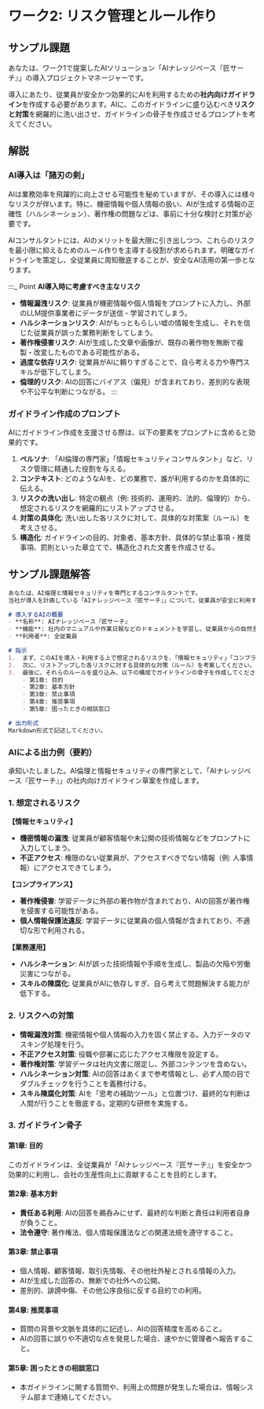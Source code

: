 # ワーク2: リスク管理とルール作り

## サンプル課題

あなたは、ワーク1で提案したAIソリューション「AIナレッジベース『匠サーチ』」の導入プロジェクトマネージャーです。

導入にあたり、従業員が安全かつ効果的にAIを利用するための**社内向けガイドライン**を作成する必要があります。AIに、このガイドラインに盛り込むべき**リスクと対策**を網羅的に洗い出させ、ガイドラインの骨子を作成させるプロンプトを考えてください。

## 解説

### AI導入は「諸刃の剣」

AIは業務効率を飛躍的に向上させる可能性を秘めていますが、その導入には様々なリスクが伴います。特に、機密情報や個人情報の扱い、AIが生成する情報の正確性（ハルシネーション）、著作権の問題などは、事前に十分な検討と対策が必要です。

AIコンサルタントには、AIのメリットを最大限に引き出しつつ、これらのリスクを最小限に抑えるためのルール作りを主導する役割が求められます。明確なガイドラインを策定し、全従業員に周知徹底することが、安全なAI活用の第一歩となります。

:::_ Point
**AI導入時に考慮すべき主なリスク**

- **情報漏洩リスク**: 従業員が機密情報や個人情報をプロンプトに入力し、外部のLLM提供事業者にデータが送信・学習されてしまう。
- **ハルシネーションリスク**: AIがもっともらしい嘘の情報を生成し、それを信じた従業員が誤った業務判断をしてしまう。
- **著作権侵害リスク**: AIが生成した文章や画像が、既存の著作物を無断で複製・改変したものである可能性がある。
- **過度な依存リスク**: 従業員がAIに頼りすぎることで、自ら考える力や専門スキルが低下してしまう。
- **倫理的リスク**: AIの回答にバイアス（偏見）が含まれており、差別的な表現や不公平な判断につながる。
:::

### ガイドライン作成のプロンプト

AIにガイドライン作成を支援させる際は、以下の要素をプロンプトに含めると効果的です。

1.  **ペルソナ**: 「AI倫理の専門家」「情報セキュリティコンサルタント」など、リスク管理に精通した役割を与える。
2.  **コンテキスト**: どのようなAIを、どの業務で、誰が利用するのかを具体的に伝える。
3.  **リスクの洗い出し**: 特定の観点（例: 技術的、運用的、法的、倫理的）から、想定されるリスクを網羅的にリストアップさせる。
4.  **対策の具体化**: 洗い出した各リスクに対して、具体的な対策案（ルール）を考えさせる。
5.  **構造化**: ガイドラインの目的、対象者、基本方針、具体的な禁止事項・推奨事項、罰則といった章立てで、構造化された文書を作成させる。

## サンプル課題解答

```markdown
あなたは、AI倫理と情報セキュリティを専門とするコンサルタントです。
当社が導入を計画している「AIナレッジベース『匠サーチ』」について、従業員が安全に利用するための社内向けガイドラインの草案を作成してください。

# 導入するAIの概要
- **名称**: AIナレッジベース『匠サーチ』
- **機能**: 社内のマニュアルや作業日報などのドキュメントを学習し、従業員からの自然言語での質問に回答するRAGシステム。
- **利用者**: 全従業員

# 指示
1.  まず、このAIを導入・利用する上で想定されるリスクを、「情報セキュリティ」「コンプライアンス（法令遵守）」「業務運用」の3つの観点から、網羅的にリストアップしてください。
2.  次に、リストアップした各リスクに対する具体的な対策（ルール）を考案してください。
3.  最後に、それらのルールを盛り込み、以下の構成でガイドラインの骨子を作成してください。
    - 第1章: 目的
    - 第2章: 基本方針
    - 第3章: 禁止事項
    - 第4章: 推奨事項
    - 第5章: 困ったときの相談窓口

# 出力形式
Markdown形式で記述してください。
```

### AIによる出力例（要約）

承知いたしました。AI倫理と情報セキュリティの専門家として、「AIナレッジベース『匠サーチ』」の社内向けガイドライン草案を作成します。

### **1. 想定されるリスク**

**【情報セキュリティ】**
- **機密情報の漏洩**: 従業員が顧客情報や未公開の技術情報などをプロンプトに入力してしまう。
- **不正アクセス**: 権限のない従業員が、アクセスすべきでない情報（例: 人事情報）にアクセスできてしまう。

**【コンプライアンス】**
- **著作権侵害**: 学習データに外部の著作物が含まれており、AIの回答が著作権を侵害する可能性がある。
- **個人情報保護法違反**: 学習データに従業員の個人情報が含まれており、不適切な形で利用される。

**【業務運用】**
- **ハルシネーション**: AIが誤った技術情報や手順を生成し、製品の欠陥や労働災害につながる。
- **スキルの陳腐化**: 従業員がAIに依存しすぎ、自ら考えて問題解決する能力が低下する。

### **2. リスクへの対策**

- **情報漏洩対策**: 機密情報や個人情報の入力を固く禁止する。入力データのマスキング処理を行う。
- **不正アクセス対策**: 役職や部署に応じたアクセス権限を設定する。
- **著作権対策**: 学習データは社内文書に限定し、外部コンテンツを含めない。
- **ハルシネーション対策**: AIの回答はあくまで参考情報とし、必ず人間の目でダブルチェックを行うことを義務付ける。
- **スキル陳腐化対策**: AIを「思考の補助ツール」と位置づけ、最終的な判断は人間が行うことを徹底する。定期的な研修を実施する。

### **3. ガイドライン骨子**

#### **第1章: 目的**
このガイドラインは、全従業員が「AIナレッジベース『匠サーチ』」を安全かつ効果的に利用し、会社の生産性向上に貢献することを目的とします。

#### **第2章: 基本方針**
- **責任ある利用**: AIの回答を鵜呑みにせず、最終的な判断と責任は利用者自身が負うこと。
- **法令遵守**: 著作権法、個人情報保護法などの関連法規を遵守すること。

#### **第3章: 禁止事項**
- 個人情報、顧客情報、取引先情報、その他社外秘とされる情報の入力。
- AIが生成した回答の、無断での社外への公開。
- 差別的、誹謗中傷、その他公序良俗に反する目的での利用。

#### **第4章: 推奨事項**
- 質問の背景や文脈を具体的に記述し、AIの回答精度を高めること。
- AIの回答に誤りや不適切な点を発見した場合、速やかに管理者へ報告すること。

#### **第5章: 困ったときの相談窓口**
- 本ガイドラインに関する質問や、利用上の問題が発生した場合は、情報システム部まで連絡してください。